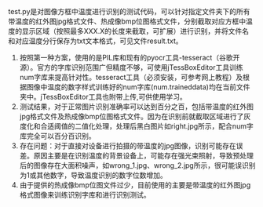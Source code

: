   test.py是对图像方框中温度进行识别的测试代码，可以针对指定文件夹下的所有带温度的红外图jpg格式文件、热成像bmp位图格式文件，分别截取对应方框中温度的显示区域（按照最多XXX.X的长度来截取，可扩展）进行识别，并将文件名和对应温度分行保存为txt文本格式，可见文件result.txt。  
  1. 按照第一种方案，使用的是PIL库和现有的pyocr工具-tesseract（谷歌开源）。官方的字库识别范围广但精度不够，可使用jTessBoxEditor工具训练num字库来提高针对性。tesseract工具（必须安装，可参考网上教程）及根据图像中温度的数字样式训练好的num字库(num.traineddata)均在当前文件夹中。jTessBoxEditor工具也附带上传,可供使用学习。  
  2. 测试结果，对于正常图片识别准确率可以达到百分之百，包括带温度的红外图jpg格式文件及热成像bmp位图格式文件。因为在识别前就截取区域进行了灰度化和合适阈值的二值化处理，处理后黑白图片如right.jpg所示，配合num字库完全可以百分百识别。  
  3. 存在问题：对于直接对设备进行拍摄的带温度的jpg图像，识别可能存在误差。原因主要是在识别温度的背景设备上，可能存在强光束照射，导致预处理后的图像存在大面积噪声，如wrong_1.jpg、wrong_2.jpg所示，很可能误识别为1或其他数字，导致温度识别的数字位数增加。  
  4. 由于提供的热成像bmp位图文件过少，目前使用的主要是带温度的红外图jpg格式图像来训练识别字库和进行识别测试。
